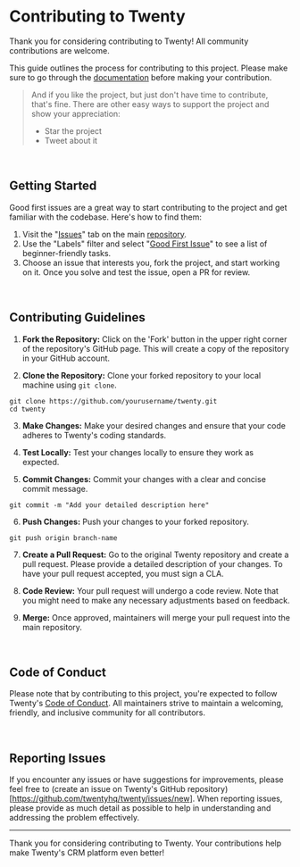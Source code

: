 # Contributing to Twenty


Thank you for considering contributing to Twenty! All community contributions are welcome. 

This guide outlines the process for contributing to this project. Please make sure to go through the [documentation](https://docs.twenty.com) before making your contribution. 


> And if you like the project, but just don't have time to contribute, that's fine. There are other easy ways to support the project and show your appreciation:
> - Star the project
> - Tweet about it


<br>


## Getting Started

Good first issues are a great way to start contributing to the project and get familiar with the codebase. Here's how to find them:

1. Visit the "[Issues](https://github.com/twentyhq/twenty/issues)" tab on the main [repository](https://github.com/twentyhq/twenty).
2. Use the "Labels" filter and select "[Good First Issue](https://github.com/twentyhq/twenty/labels/good%20first%20issue)" to see a list of beginner-friendly tasks.
3. Choose an issue that interests you, fork the project, and start working on it. Once you solve and test the issue, open a PR for review. 

<br>


## Contributing Guidelines


1. **Fork the Repository:** Click on the 'Fork' button in the upper right corner of the repository's GitHub page. This will create a copy of the repository in your GitHub account.


2. **Clone the Repository:** Clone your forked repository to your local machine using `git clone`.


```shell
git clone https://github.com/yourusername/twenty.git
cd twenty
```


3. **Make Changes:** Make your desired changes and ensure that your code adheres to Twenty's coding standards.


4. **Test Locally:** Test your changes locally to ensure they work as expected.


5. **Commit Changes:** Commit your changes with a clear and concise commit message.


```shell
git commit -m "Add your detailed description here"
```
6. **Push Changes:** Push your changes to your forked repository.


```shell
git push origin branch-name
```


7. **Create a Pull Request:** Go to the original Twenty repository and create a pull request. Please provide a detailed description of your changes. To have your pull request accepted, you must sign a CLA.


8. **Code Review:** Your pull request will undergo a code review. Note that you might need to make any necessary adjustments based on feedback.


9. **Merge:** Once approved, maintainers will merge your pull request into the main repository.


<br>

## Code of Conduct

Please note that by contributing to this project, you're expected to follow Twenty's [Code of Conduct](./CODE_OF_CONDUCT.md). All maintainers strive to maintain a welcoming, friendly, and inclusive community for all contributors.  

<br>

## Reporting Issues

If you encounter any issues or have suggestions for improvements, please feel free to (create an issue on Twenty's GitHub repository)[https://github.com/twentyhq/twenty/issues/new]. When reporting issues, please provide as much detail as possible to help in understanding and addressing the problem effectively.

---

Thank you for considering contributing to Twenty. Your contributions help make Twenty's CRM platform even better!

